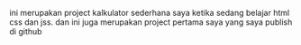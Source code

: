 ini merupakan project kalkulator sederhana saya ketika sedang belajar html css dan jss.
dan ini juga merupakan project pertama saya yang saya publish di github
